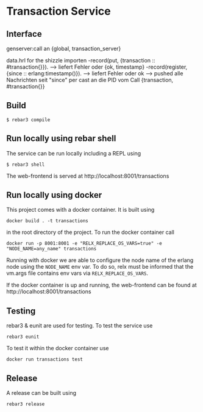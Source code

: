 # Transaction Service

## Interface

genserver:call an {global, transaction_server}

data.hrl for the shizzle importen
-record(put, {transaction  :: #transaction{}}).  --> liefert Fehler oder {ok, timestamp}
-record(register, {since  :: erlang:timestamp()}). --> liefert Fehler oder ok --> pushed alle Nachrichten seit "since" per cast an die PID vom Call
{transaction, #transaction{}}

## Build

```
$ rebar3 compile
```

## Run locally using rebar shell

The service can be run locally including a REPL using

```
$ rebar3 shell
```

The web-frontend is served at http://localhost:8001/transactions


## Run locally using docker

This project comes with a docker container. It is built using 

```
docker build . -t transactions
```

in the root directory of the project. To run the docker container call
 
 ```
 docker run -p 8001:8001 -e "RELX_REPLACE_OS_VARS=true" -e "NODE_NAME=any_name" transactions
 ```
 
 Running with docker we are able to configure the node name of the erlang node
 using the `NODE_NAME` env var. To do so, relx must be informed that the 
 vm.args file contains env vars via `RELX_REPLACE_OS_VARS`.
 
 If the docker container is up and running, the web-frontend can be found at
 http://localhost:8001/transactions


## Testing

rebar3 & eunit are used for testing. To test the service use

```
rebar3 eunit
```

To test it within the docker container use

```
docker run transactions test
```


## Release

A release can be built using 

```
rebar3 release
```

